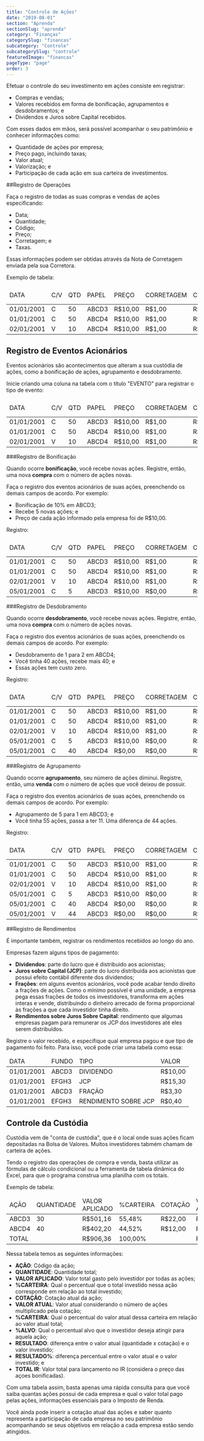 ```yaml
---
title: "Controle de Ações"
date: "2019-08-01"
section: "Aprenda"
sectionSlug: "aprenda"
category: "Finanças"
categorySlug: "financas"
subcategory: "Controle"
subcategorySlug: "controle"
featuredImage: "financas"
pageType: "page"
order: 3
---
```


Efetuar o controle do seu investimento em ações consiste em registrar:

- Compras e vendas;
- Valores recebidos em forma de bonificação, agrupamentos e desdobramentos; e
- Dividendos e Juros sobre Capital recebidos.

Com esses dados em mãos, será possível acompanhar o seu patrimônio e conhecer informações como:

- Quantidade de ações por empresa;
- Preço pago, incluindo taxas;
- Valor atual;
- Valorização; e
- Participação de cada ação em sua carteira de investimentos.

##Registro de Operações

Faça o registro de todas as suas compras e vendas de ações especificando:

- Data;
- Quantidade;
- Código;
- Preço;
- Corretagem; e
- Taxas.

Essas informações podem ser obtidas através da Nota de Corretagem enviada pela sua Corretora.

Exemplo de tabela:

<div class = "overflow">
<table class = "controle">
<thead>
<tr>
<td>DATA</td>
<td>C/V</td>
<td>QTD</td>
<td>PAPEL</td>
<td>PREÇO</td>
<td>CORRETAGEM</td>
<td>CBLC</td>
<td>EMOLUMENTOS</td>
<td>OUTRAS TAXAS</td>
<td>IRRF</td>
<td>TOTAL</td>
</tr>
</thead>
<tbody>
<tr>
<td>01/01/2001</td>
<td>C</td>
<td>50</td>
<td>ABCD3</td>
<td>R$10,00</td>
<td>R$1,00</td>
<td>R$0,14</td>
<td>R$0,03</td>
<td>R$0,00</td>
<td>R$0,00</td>
<td>R$501,16</td>
</tr>
<tr>
<td>01/01/2001</td>
<td>C</td>
<td>50</td>
<td>ABCD4</td>
<td>R$10,00</td>
<td>R$1,00</td>
<td>R$0,14</td>
<td>R$0,03</td>
<td>R$0,00</td>
<td>R$0,00</td>
<td>R$501,16</td>

</tr>
<tr>
<td>02/01/2001</td>
<td>V</td>
<td>10</td>
<td>ABCD4</td>
<td>R$10,00</td>
<td>R$1,00</td>
<td>R$0,03</td>
<td>R$0,01</td>
<td>R$0,00</td>
<td>R$0,00</td>
<td>R$98,97</td>

</tr>
</tbody>
</table>
</div>

## Registro de Eventos Acionários

Eventos acionários são acontecimentos que alteram a sua custódia de ações, como a bonificação de ações, agrupamento e desdobramento.

Inicie criando uma coluna na tabela com o título "EVENTO" para registrar o tipo de evento:

<div class="overflow">
<table  class = "controle">
<thead>
<tr>
<td>DATA</td>
<td>C/V</td>
<td>QTD</td>
<td>PAPEL</td>
<td>PREÇO</td>
<td>CORRETAGEM</td>
<td>CBLC</td>
<td>EMOLUMENTOS</td>
<td>OUTRAS TAXAS</td>
<td>IRRF</td>
<td>TOTAL</td>
<td>EVENTO</td>
</tr>
</thead>
<tbody>
<tr>
<td>01/01/2001</td>
<td>C</td>
<td>50</td>
<td>ABCD3</td>
<td>R$10,00</td>
<td>R$1,00</td>
<td>R$0,14</td>
<td>R$0,03</td>
<td>R$0,00</td>
<td>R$0,00</td>
<td>R$501,16</td>

<td></td>
</tr>
<tr>
<td>01/01/2001</td>
<td>C</td>
<td>50</td>
<td>ABCD4</td>
<td>R$10,00</td>
<td>R$1,00</td>
<td>R$0,14</td>
<td>R$0,03</td>
<td>R$0,00</td>
<td>R$0,00</td>
<td>R$501,16</td>

<td></td>
</tr>
<tr>
<td>02/01/2001</td>
<td>V</td>
<td>10</td>
<td>ABCD4</td>
<td>R$10,00</td>
<td>R$1,00</td>
<td>R$0,03</td>
<td>R$0,01</td>
<td>R$0,00</td>
<td>R$0,00</td>
<td>R$98,97</td>

<td></td>
</tr>
</tbody>
</table>
</div>

###Registro de Bonificação

Quando ocorre **bonificação**, você recebe novas ações. Registre, então, uma nova **compra** com o número de ações novas.

Faça o registro dos eventos acionários de suas ações, preenchendo os demais campos de acordo. Por exemplo:

- Bonificação de 10% em ABCD3;
- Recebe 5 novas ações; e
- Preço de cada ação informado pela empresa foi de R$10,00.

Registro:

<div class="overflow">
<table  class = "controle">
<thead>
<tr>
<td>DATA</td>
<td>C/V</td>
<td>QTD</td>
<td>PAPEL</td>
<td>PREÇO</td>
<td>CORRETAGEM</td>
<td>CBLC</td>
<td>EMOLUMENTOS</td>
<td>OUTRAS TAXAS</td>
<td>IRRF</td>
<td>TOTAL</td>
<td>EVENTO</td>
</tr>
</thead>
<tbody>
<tr>
<td>01/01/2001</td>
<td>C</td>
<td>50</td>
<td>ABCD3</td>
<td>R$10,00</td>
<td>R$1,00</td>
<td>R$0,14</td>
<td>R$0,03</td>
<td>R$0,00</td>
<td>R$0,00</td>
<td>R$501,16</td>
<td></td>
</tr>
<tr>
<td>01/01/2001</td>
<td>C</td>
<td>50</td>
<td>ABCD4</td>
<td>R$10,00</td>
<td>R$1,00</td>
<td>R$0,14</td>
<td>R$0,03</td>
<td>R$0,00</td>
<td>R$0,00</td>
<td>R$501,16</td>
<td></td>
</tr>
<tr>
<td>02/01/2001</td>
<td>V</td>
<td>10</td>
<td>ABCD4</td>
<td>R$10,00</td>
<td>R$1,00</td>
<td>R$0,03</td>
<td>R$0,01</td>
<td>R$0,00</td>
<td>R$0,00</td>
<td>R$98,97</td>

<td></td>
</tr>
<tr>
<td>05/01/2001</td>
<td>C</td>
<td>5</td>
<td>ABCD3</td>
<td>R$10,00</td>
<td>R$0,00</td>
<td>R$0,00</td>
<td>R$0,00</td>
<td>R$0,00</td>
<td>R$0,00</td>
<td>R$50,00</td>
<td>BONIFICAÇÃO</td>
</tr>
</tbody>
</table>
</div>

###Registro de Desdobramento

Quando ocorre **desdobramento**, você recebe novas ações. Registre, então, uma nova **compra** com o número de ações novas.

Faça o registro dos eventos acionários de suas ações, preenchendo os demais campos de acordo. Por exemplo:

- Desdobramento de 1 para 2 em ABCD4;
- Você tinha 40 ações, recebe mais 40; e
- Essas ações tem custo zero.

Registro:

<div class="overflow">
<table  class = "controle">
<thead>
<tr>
<td>DATA</td>
<td>C/V</td>
<td>QTD</td>
<td>PAPEL</td>
<td>PREÇO</td>
<td>CORRETAGEM</td>
<td>CBLC</td>
<td>EMOLUMENTOS</td>
<td>OUTRAS TAXAS</td>
<td>IRRF</td>
<td>TOTAL</td>
<td>EVENTO</td>
</tr>
</thead>
<tbody>
<tr>
<td>01/01/2001</td>
<td>C</td>
<td>50</td>
<td>ABCD3</td>
<td>R$10,00</td>
<td>R$1,00</td>
<td>R$0,14</td>
<td>R$0,03</td>
<td>R$0,00</td>
<td>R$0,00</td>
<td>R$501,16</td>
<td></td>
</tr>
<tr>
<td>01/01/2001</td>
<td>C</td>
<td>50</td>
<td>ABCD4</td>
<td>R$10,00</td>
<td>R$1,00</td>
<td>R$0,14</td>
<td>R$0,03</td>
<td>R$0,00</td>
<td>R$0,00</td>
<td>R$501,16</td>
<td></td>
</tr>
<tr>
<td>02/01/2001</td>
<td>V</td>
<td>10</td>
<td>ABCD4</td>
<td>R$10,00</td>
<td>R$1,00</td>
<td>R$0,03</td>
<td>R$0,01</td>
<td>R$0,00</td>
<td>R$0,00</td>
<td>R$98,97</td>

<td></td>
</tr>
<tr>
<td>05/01/2001</td>
<td>C</td>
<td>5</td>
<td>ABCD3</td>
<td>R$10,00</td>
<td>R$0,00</td>
<td>R$0,00</td>
<td>R$0,00</td>
<td>R$0,00</td>
<td>R$0,00</td>
<td>R$50,00</td>
<td>BONIFICAÇÃO</td>
</tr>
<tr>
<td>05/01/2001</td>
<td>C</td>
<td>40</td>
<td>ABCD4</td>
<td>R$0,00</td>
<td>R$0,00</td>
<td>R$0,00</td>
<td>R$0,00</td>
<td>R$0,00</td>
<td>R$0,00</td>
<td>R$0,00</td>
<td>DESDOBRAMENTO</td>
</tr>
</tbody>
</table>
</div>

###Registro de Agrupamento

Quando ocorre **agrupamento**, seu número de ações diminui. Registre, então, uma **venda** com o número de ações que você deixou de possuir.

Faça o registro dos eventos acionários de suas ações, preenchendo os demais campos de acordo. Por exemplo:

- Agrupamento de 5 para 1 em ABCD3; e
- Você tinha 55 ações, passa a ter 11. Uma diferença de 44 ações.

Registro:

<div class="overflow">
<table  class = "controle">
<thead>
<tr>
<td>DATA</td>
<td>C/V</td>
<td>QTD</td>
<td>PAPEL</td>
<td>PREÇO</td>
<td>CORRETAGEM</td>
<td>CBLC</td>
<td>EMOLUMENTOS</td>
<td>OUTRAS TAXAS</td>
<td>IRRF</td>
<td>TOTAL</td>
<td>EVENTO</td>
</tr>
</thead>
<tbody>
<tr>
<td>01/01/2001</td>
<td>C</td>
<td>50</td>
<td>ABCD3</td>
<td>R$10,00</td>
<td>R$1,00</td>
<td>R$0,14</td>
<td>R$0,03</td>
<td>R$0,00</td>
<td>R$0,00</td>
<td>R$501,16</td>
<td></td>
</tr>
<tr>
<td>01/01/2001</td>
<td>C</td>
<td>50</td>
<td>ABCD4</td>
<td>R$10,00</td>
<td>R$1,00</td>
<td>R$0,14</td>
<td>R$0,03</td>
<td>R$0,00</td>
<td>R$0,00</td>
<td>R$501,16</td>
<td></td>
</tr>
<tr>
<td>02/01/2001</td>
<td>V</td>
<td>10</td>
<td>ABCD4</td>
<td>R$10,00</td>
<td>R$1,00</td>
<td>R$0,03</td>
<td>R$0,01</td>
<td>R$0,00</td>
<td>R$0,00</td>
<td>R$98,97</td>

<td></td>
</tr>
<tr>
<td>05/01/2001</td>
<td>C</td>
<td>5</td>
<td>ABCD3</td>
<td>R$10,00</td>
<td>R$0,00</td>
<td>R$0,00</td>
<td>R$0,00</td>
<td>R$0,00</td>
<td>R$0,00</td>
<td>R$50,00</td>
<td>BONIFICAÇÃO</td>
</tr>
<tr>
<td>05/01/2001</td>
<td>C</td>
<td>40</td>
<td>ABCD4</td>
<td>R$0,00</td>
<td>R$0,00</td>
<td>R$0,00</td>
<td>R$0,00</td>
<td>R$0,00</td>
<td>R$0,00</td>
<td>R$0,00</td>
<td>DESDOBRAMENTO</td>
</tr>
<tr>
<td>05/01/2001</td>
<td>V</td>
<td>44</td>
<td>ABCD3</td>
<td>R$0,00</td>
<td>R$0,00</td>
<td>R$0,00</td>
<td>R$0,00</td>
<td>R$0,00</td>
<td>R$0,00</td>
<td>R$0,00</td>
<td>AGRUPAMENTO</td>
</tr>
</tbody>
</table>
</div>

##Registro de Rendimentos

É importante também, registrar os rendimentos recebidos ao longo do ano.

Empresas fazem alguns tipos de pagamento:
- **Dividendos**: parte do lucro que é distribuido aos acionistas;
- **Juros sobre Capital (JCP)**: parte do lucro distribuida aos acionistas que possui efeito contábil diferente dos dividendos;
- **Frações**: em alguns eventos acionários, você pode acabar tendo direito a frações de ações. Como o mínimo possível é uma unidade, a empresa pega essas frações de todos os investidores, transforma em ações interas e vende, distribuindo o dinheiro arrecado de forma proporcional às frações a que cada investidor tinha direito.
- **Rendimentos sobre Juros Sobre Capital**: rendimento que algumas empresas pagam para remunerar os JCP dos investidores até eles serem distribuídos.

Registre o valor recebido, e especifique qual empresa pagou e que tipo de pagamento foi feito. Para isso, você pode criar uma tabela como essa:

<div class="overflow">
<table  class = "controle">
<thead>
<tr>
<td>DATA</td>
<td>FUNDO</td>
<td>TIPO</td>
<td>VALOR</td>
</tr>
</thead>
<tbody>
<tr>
<td>01/01/2001</td>
<td>ABCD3</td>
<td>DIVIDENDO</td>
<td>R$10,00</td>
</tr>
<tr>
<td>01/01/2001</td>
<td>EFGH3</td>
<td>JCP</td>
<td>R$15,30</td>
</tr>
<tr>
<td>01/01/2001</td>
<td>ABCD3</td>
<td>FRAÇÃO</td>
<td>R$3,30</td>
</tr>
<tr>
<td>01/01/2001</td>
<td>EFGH3</td>
<td>RENDIMENTO SOBRE JCP</td>
<td>R$0,40</td>
</tr>
</tbody>
</table>
</div>

## Controle da Custódia

Custódia vem de "conta de custódia", que é o local onde suas ações ficam depositadas na Bolsa de Valores. Muitos investidores tabmém chamam de carteira de ações.

Tendo o registro das operações de compra e venda, basta utilizar as fórmulas de cálculo condicional ou a ferramenta de tabela dinâmica do Excel, para que o programa construa uma planilha com os totais.

Exemplo de tabela:

<div class="overflow">
<table  class = "controle">
<thead>
<tr>
<td>AÇÃO</td>
<td>QUANTIDADE</td>
<td>VALOR APLICADO</td>
<td>%CARTEIRA</td>
<td>COTAÇÃO</td>
<td>VALOR ATUAL</td>
<td>%CARTEIRA</td>
<td>%ALVO</td>
<td>RESULTADO</td>
<td>RESULTADO%</td>
<td>TOTAL IR</td>
</tr>
</thead>
<tbody>
<tr>
<td>ABCD3</td>
<td>30</td>
<td>R$501,16</td>
<td>55,48%</td>
<td>R$22,00</td>
<td>R$660,00</td>
<td>57,89%</td>
<td>50,00%</td>
<td>158,84</td>
<td>31,69%</td>
<td>R$591,16</td>
</tr>
<tr>
<td>ABCD4</td>
<td>40</td>
<td>R$402,20</td>
<td>44,52%</td>
<td>R$12,00</td>
<td>R$480,00</td>
<td>42,11%</td>
<td>50,00%</td>
<td>77,80</td>
<td>19,35%</td>
<td>R$402,20</td>
</tr>
<tr>
<td>TOTAL</td>
<td></td>
<td>R$906,36</td>
<td>100,00%</td>
<td></td>
<td>R$1.140,00</td>
<td>100,00%</td>
<td>100,00%</td>
<td>236,54</td>
<td>26,20%</td>
<td></td>
</tr>
</tbody>
</table>
</div>

Nessa tabela temos as seguintes informações:

- **AÇÃO**: Código da ação;
- **QUANTIDADE**: Quantidade total;
- **VALOR APLICADO**: Valor total gasto pelo investidor por todas as ações;
- **%CARTEIRA**: Qual o percentual que o total investido nessa ação corresponde em relação ao total investido;
- **COTAÇÃO**: Cotação atual da ação;
- **VALOR ATUAL**: Valor atual considerando o número de ações multiplicado pela cotação;
- **%CARTEIRA**: Qual o percentual do valor atual dessa carteira em relação ao valor atual total;
- **%ALVO**: Qual o percentual alvo que o investidor deseja atingir para aquela ação;
- **RESULTADO**: diferença entre o valor atual (quantidade x cotação) e o valor investido;
- **RESULTADO%**: diferença percentual entre o valor atual e o valor investido; e
- **TOTAL IR**: Valor total para lançamento no IR (considera o preço das açoes bonificadas).

Com uma tabela assim, basta apenas uma rápida consulta  para que você saiba quantas ações possui de cada empresa e qual o valor total pago pelas ações, informações essenciais para o Imposto de Renda.

Você ainda pode inserir a cotação atual das ações e saber quanto representa a participação de cada empresa no seu patrimônio acompanhando se seus objetivos em relação a cada empresa estão sendo atingidos.